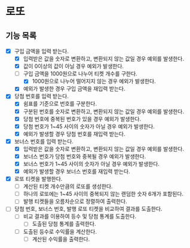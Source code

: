# 로또

## 기능 목록

- [x] 구입 금액을 입력 받는다.
    - [x] 입력받은 값을 숫자로 변환하고, 변환되지 않는 값일 경우 예외를 발생한다.
    - [x] 값이 0이상의 값이 아닐 경우 예외가 발생한다.
    - [ ] 구입 금액을 1000원으로 나누어 티켓 개수를 구한다.
        - [x] 1000원으로 나누어 떨어지지 않는 경우 예외가 발생한다.
    - [x] 예외가 발생한 경우 구입 금액을 재입력 받는다.
- [x] 당첨 번호를 입력 받는다.
    - [x] 쉼표를 기준으로 번호를 구분한다.
    - [x] 구분된 번호를 숫자로 변환하고, 변환되지 않는 값일 경우 예외를 발생한다.
    - [x] 당첨 번호에 중복된 번호가 있을 경우 예외가 발생한다.
    - [x] 당첨 번호가 1~45 사이의 숫자가 아닐 경우 예외가 발생한다.
    - [x] 예외가 발생할 경우 당첨 번호를 재입력 받는다.
- [x] 보너스 번호를 입력 받는다.
    - [x] 입력받은 값을 숫자로 변환하고, 변환되지 않는 값일 경우 예외를 발생한다.
    - [x] 보너스 번호가 당첨 번호와 중복될 경우 예외가 발생한다.
    - [x] 보너스 번호가 1~45 사이의 숫자가 아닐 경우 예외가 발생한다.
    - [x] 예외가 발생할 경우 보너스 번호를 재입력 받는다.
- [x] 로또 티켓을 발행한다.
    - [ ] 계산된 티켓 개수만큼의 로또를 생성한다.
    - [ ] 하나의 로또에는 1~45 사이의 중복되지 않는 랜덤한 숫자 6개가 포함된다.
    - [ ] 발행 티켓들을 오름차순으로 정렬하여 출력한다.
- [ ] 당첨 번호, 보너스 번호, 발행 로또 티켓을 비교하여 결과를 도출한다.
    - [ ] 비교 결과를 이용하여 등수 및 당첨 통계를 도출한다.
        - [ ] 도출된 당첨 통계를 출력한다.
    - [ ] 도출된 등수로 수익률을 계산한다.
        - [ ] 계산된 수익률을 출력한다.
